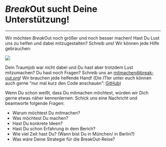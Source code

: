 # <em>Break</em>Out sucht Deine Unterstützung!
<hr>

Wir möchten <em>Break</em>Out noch größer und noch besser machen! Hast Du Lust uns zu helfen und dabei mitzugestalten?
Schreib uns! Wir können jede Hilfe gebrauchen:

<img src="http://break-out.org/wordpress/wp-content/uploads/2015/07/breakout_mitmachen.jpg" class="img-responsive"></img>

Dein Traumjob war nicht dabei und Du hast aber trotzdem Lust mitzumachen? Du hast noch Fragen?
Schreib uns an [mitmachen@break-out.org](mailto:mitmachen@break-out.org)! Wir brauchen jede helfende Hand!
(Die ITler unter euch können auch gerne “nur mal kurz den Code anschauen”: [GitHub](https://github.com/BreakOutEvent))

Wenn Du schon weißt, dass Du mitmachen möchtest, würden wir Dich gerne etwas näher kennenlernen:
Schick uns eine Nachricht und beantworte folgende Fragen:

- Warum möchtest Du mitmachen?
- Was möchtest Du machen?
- Hast Du konkrete Ideen?
- Hast Du schon Erfahrung in dem Berich?
- Wie viel Zeit hast Du? (Wann bist Du in München/ in Berlin?)
- Was wäre Deine Strategie für die BreakOut-Reise?